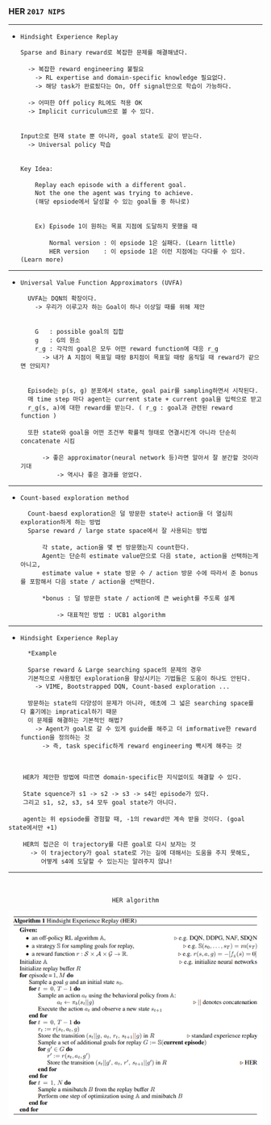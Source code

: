 ### HER `2017 NIPS`

---

- `Hindsight Experience Replay`



      Sparse and Binary reward로 복잡한 문제를 해결해냈다.
      
        -> 복잡한 reward engineering 불필요
          -> RL expertise and domain-specific knowledge 필요없다.
          -> 해당 task가 완료됬다는 On, Off signal만으로 학습이 가능하다.
          
        -> 어떠한 Off policy RL에도 적용 OK
        -> Implicit curriculum으로 볼 수 있다.
        

      Input으로 현재 state 뿐 아니라, goal state도 같이 받는다.
        -> Universal policy 학습 
        
        
      Key Idea:
      
          Replay each episode with a different goal.
          Not the one the agent was trying to achieve.
          (해당 epsiode에서 달성할 수 있는 goal들 중 하나로)
          
          
          Ex) Episode 1이 원하는 목표 지점에 도달하지 못했을 때
          
              Normal version : 이 epsiode 1은 실패다. (Learn little)
              HER version    : 이 epsiode 1은 이런 지점에는 다다를 수 있다. (Learn more)


---
- `Universal Value Function Approximators (UVFA)`



        UVFA는 DQN의 확장이다.
          -> 우리가 이루고자 하는 Goal이 하나 이상일 때를 위해 제안 


          G   : possible goal의 집합 
          g   : G의 원소
          r_g : 각각의 goal은 모두 어떤 reward function에 대응 r_g
            -> 내가 A 지점이 목표일 때랑 B지점이 목표일 때랑 움직일 때 reward가 같으면 안되지?


        Episode는 p(s, g) 분포에서 state, goal pair를 sampling하면서 시작된다.
        매 time step 마다 agent는 current state + current goal을 입력으로 받고 
        r_g(s, a)에 대한 reward를 받는다. ( r_g : goal과 관련된 reward function )

        또한 state와 goal을 어떤 조건부 확률적 형태로 연결시킨게 아니라 단순히 concatenate 시킴

            -> 좋은 approximator(neural network 등)라면 알아서 잘 분간할 것이라 기대 
                -> 역시나 좋은 결과를 얻었다. 
          

---
- `Count-based exploration method`

    
        
        Count-baesd exploration은 덜 방문한 state나 action을 더 열심히 exploration하게 하는 방법
        Sparse reward / large state space에서 잘 사용되는 방법 
        
            각 state, action을 몇 번 방문했는지 count한다.
            Agent는 단순히 estimate value만으로 다음 state, action을 선택하는게 아니고,
            estimate value + state 방문 수 / action 방문 수에 따라서 준 bonus를 포함해서 다음 state / action을 선택한다. 

            *bonus : 덜 방문한 state / action에 큰 weight를 주도록 설계 

                -> 대표적인 방법 : UCB1 algorithm 

        

---
- `Hindsight Experience Replay`


    
        *Example
        
        Sparse reward & Large searching space의 문제의 경우 
        기본적으로 사용됬던 exploration을 향상시키는 기법들은 도움이 하나도 안된다.
          -> VIME, Bootstrapped DQN, Count-based exploration ...

        방문하는 state의 다양성이 문제가 아니라, 애초에 그 넓은 searching space를 다 훑기에는 impratical하기 때문
        이 문제를 해결하는 기본적인 해법?        
          -> Agent가 goal로 갈 수 있게 guide를 해주고 더 imformative한 reward function을 정의하는 것 
            -> 즉, task specific하게 reward engineering 빡시게 해주는 것
        
<br>

        HER가 제안한 방법에 따르면 domain-specific한 지식없이도 해결할 수 있다.
        
        State squence가 s1 -> s2 -> s3 -> s4인 episode가 있다.
        그리고 s1, s2, s3, s4 모두 goal state가 아니다.
        
        agent는 위 epsiode를 경험할 때, -1의 reward만 계속 받을 것이다. (goal state에서만 +1)
        
        HER의 접근은 이 trajectory를 다른 goal로 다시 보자는 것
          -> 이 trajectory가 goal state로 가는 길에 대해서는 도움을 주지 못해도,
             어떻게 s4에 도달할 수 있는지는 알려주지 않냐!


        
---

<br>

<div align="center">

`HER algorithm`

![img.png](img.png)

</div>
